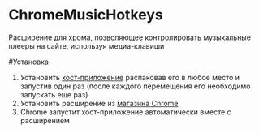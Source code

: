 # ChromeMusicHotkeys
Расширение для хрома, позволяющее контролировать музыкальные плееры на сайте, используя медиа-клавиши

#Установка
1. Установить [хост-приложение](https://www.dropbox.com/s/uo8rlgzhk8o5qob/MusicHotkeys.zip?dl=0) распаковав его в любое место и запустив один раз (после каждого перемещения его необходимо запускать еще раз)
2. Установить расширение из [магазина Chrome](https://chrome.google.com/webstore/detail/jpljkoiffncgngmkegbeonhjbkoghdmd)
3. Chrome запустит хост-приложение автоматически вместе с расширением
